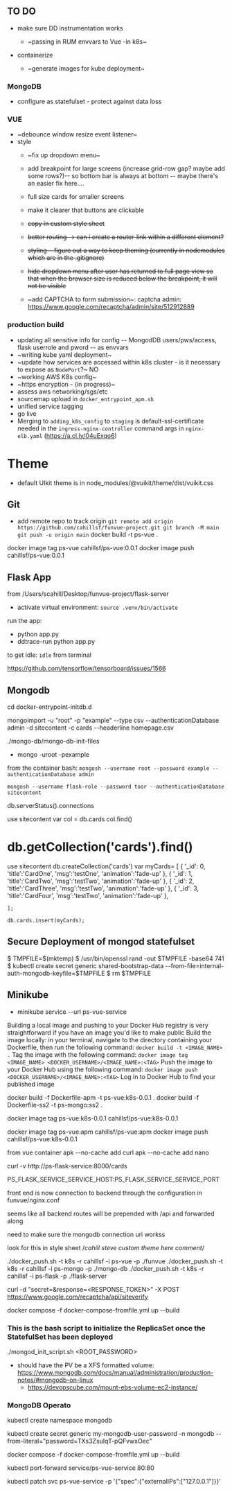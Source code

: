 ## TO DO

- make sure DD instrumentation works
  * ~passing in RUM envvars to Vue -in k8s~
  
- containerize 
  * ~generate images for kube deployment~

### MongoDB
  * configure as statefulset - protect against data loss
  
### VUE
- ~debounce window resize event listener~
- style
  * ~fix up dropdown menu~
  * add breakpoint for large screens (increase grid-row gap?  maybe add some rows?)-- so bottom bar is always at bottom -- maybe there's an easier fix here....
  * full size cards for smaller screens
  * make it clearer that buttons are clickable
  * ~~copy in custom style sheet~~
  * ~~better routing--> can i create a router-link within a different element?~~
  * ~~styling-- figure out a way to keep theming (currently in nodemodules which are in the .gitignore)~~

  * ~~hide dropdown menu after user has returned to full page view so that when the browser size is reduced below the breakpoint, it will not be visible~~

  * ~add CAPTCHA to form submission~: captcha admin: https://www.google.com/recaptcha/admin/site/512912889

### production build
  * updating all sensitive info for config -- MongodDB users/pws/access, flask userrole and pword -- as envvars
  * ~writing kube yaml deployment~
  * ~update how services are accessed within k8s cluster - is it necessary to expose as `NodePort`?~ NO
  * ~working AWS K8s config~
  * ~https encryption - (in progress)~
  * assess aws networking/sgs/etc
  * sourcemap upload in `docker_entrypoint_apm.sh`
  * unified service tagging
  * go live
  * Merging to `adding_k8s_config` to `staging` is default-ssl-certificate needed in the `ingress-nginx-controller` command args in `nginx-elb.yaml` (https://a.cl.ly/04uExqo6)




# Theme
* default UIkit theme is in node_modules/@vuikit/theme/dist/vuikit.css


## Git 
* add remote repo to track origin
`
git remote add origin https://github.com/cahillsf/funvue-project.git
git branch -M main
git push -u origin main
`
docker build -t ps-vue .

docker image tag ps-vue cahillsf/ps-vue:0.0.1
docker image push cahillsf/ps-vue:0.0.1


## Flask App
from /Users/scahill/Desktop/funvue-project/flask-server
- activate virtual environment: `source .venv/bin/activate`

run the app:
- python app.py
- ddtrace-run python app.py

to get idle: `idle` from terminal

https://github.com/tensorflow/tensorboard/issues/1566

## Mongodb 
cd docker-entrypoint-initdb.d


mongoimport -u "root" -p "example" --type csv --authenticationDatabase admin -d sitecontent -c cards --headerline homepage.csv

./mongo-db/mongo-db-init-files
* mongo -uroot -pexample

from the container bash: `mongosh --username root --password example --authenticationDatabase admin`

`mongosh --username flask-role --password toor --authenticationDatabase sitecontent`

db.serverStatus().connections

use sitecontent
var col = db.cards
col.find()


#  db.getCollection('cards').find()

use sitecontent
db.createCollection('cards')
var myCards=
	[
		{
            '_id': 0,
            'title':'CardOne',
            'msg':'testOne',
            'animation':'fade-up'
          },
          {
            '_id': 1,
            'title':'CardTwo',
            'msg':'testTwo',
            'animation':'fade-up'
          },
          {
            '_id': 2,
            'title':'CardThree',
            'msg':'testTwo',
            'animation':'fade-up'
          },
          {
            '_id': 3,
            'title':'CardFour',
            'msg':'testTwo',
            'animation':'fade-up'
          },

	];

	db.cards.insert(myCards);

## Secure Deployment of mongod statefulset
$ TMPFILE=$(mktemp)
$ /usr/bin/openssl rand -out $TMPFILE -base64 741
$ kubectl create secret generic shared-bootstrap-data --from-file=internal-auth-mongodb-keyfile=$TMPFILE
$ rm $TMPFILE



## Minikube

* minikube service --url ps-vue-service


Building a local image and pushing to your Docker Hub registry is very straightforward if you have an image you'd like to make public
Build the image locally: in your terminal, navigate to the directory containing your Dockerfile, then run the following command: `docker build -t <IMAGE_NAME> .`
Tag the image with the following command: `docker image tag <IMAGE_NAME> <DOCKER_USERNAME>/<IMAGE_NAME>:<TAG>`
Push the image to your Docker Hub using the following command: `docker image push <DOCKER_USERNAME>/<IMAGE_NAME>:<TAG>`
Log in to Docker Hub to find your published image

docker build -f Dockerfile-apm -t ps-vue:k8s-0.0.1 .
docker build -f Dockerfile-ss2 -t ps-mongo:ss2 .

docker image tag ps-vue:k8s-0.0.1 cahillsf/ps-vue:k8s-0.0.1

docker image tag ps-vue:apm cahillsf/ps-vue:apm
docker image push cahillsf/ps-vue:k8s-0.0.1

from vue container
apk --no-cache add curl
apk --no-cache add nano

curl -v http://ps-flask-service:8000/cards

PS_FLASK_SERVICE_SERVICE_HOST:PS_FLASK_SERVICE_SERVICE_PORT

front end is now connection to backend through the configuration in funvue/nginx.conf

seems like all backend routes will be prepended with /api and forwarded along

need to make sure the mongodb connection uri workss


look for this in style sheet
/*cahill steve custom theme here comment*/

./docker_push.sh -t k8s -r cahillsf -i ps-vue -p ./funvue
./docker_push.sh -t k8s -r cahillsf -i ps-mongo -p ./mongo-db
./docker_push.sh -t k8s -r cahillsf -i ps-flask -p ./flask-server


curl -d "secret=<SECRET>&response=<RESPONSE_TOKEN>" -X POST https://www.google.com/recaptcha/api/siteverify


docker compose -f docker-compose-fromfile.yml up --build 


### This is the bash script to initialize the ReplicaSet once the StatefulSet has been deployed

./mongod_init_script.sh <ROOT_PASSWORD>

* should have the PV be a XFS formatted volume: https://www.mongodb.com/docs/manual/administration/production-notes/#mongodb-on-linux
  - https://devopscube.com/mount-ebs-volume-ec2-instance/

### MongoDB Operato

kubectl create namespace mongodb

kubectl create secret generic my-mongodb-user-password -n mongodb --from-literal="password=TXs3ZsuIqT-pQFvwxOec"

docker compose -f docker-compose-fromfile.yml up --build 

kubectl port-forward service/ps-vue-service 80:80

 kubectl patch svc ps-vue-service -p '{"spec":{"externalIPs":["127.0.0.1"]}}'